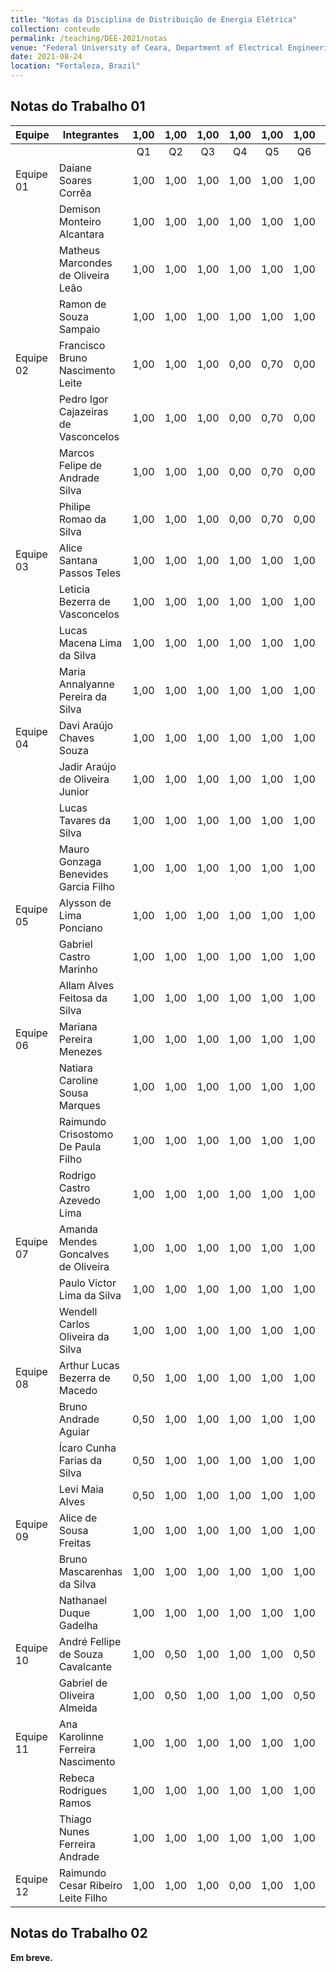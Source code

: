 ```yaml
---
title: "Notas da Disciplina de Distribuição de Energia Elétrica"
collection: conteudo
permalink: /teaching/DEE-2021/notas
venue: "Federal University of Ceara, Department of Electrical Engineering"
date: 2021-08-24
location: "Fortaleza, Brazil"
---
```


## Notas do Trabalho 01

| Equipe     | Integrantes                          | 1,00 | 1,00 | 1,00 | 1,00 | 1,00 | 1,00 | 1,00 | 1,00 | 1,00 | 1,00 | 1,00 |       |
|------------|--------------------------------------|:----:|:----:|:----:|:----:|:----:|:----:|:----:|:----:|:----:|:----:|:----:|:-----:|
|            |                                      |  Q1  |  Q2  |  Q3  |  Q4  |  Q5  |  Q6  |  Q7  |  Q8  |  Q9  |  Q10 |  Q11 | Média |
| Equipe 01  | Daiane Soares Corrêa                 | 1,00 | 1,00 | 1,00 | 1,00 | 1,00 | 1,00 | 1,00 | 1,00 | 1,00 | 1,00 | 1,00 | 10,00 |
|            | Demison Monteiro Alcantara           | 1,00 | 1,00 | 1,00 | 1,00 | 1,00 | 1,00 | 1,00 | 1,00 | 1,00 | 1,00 | 1,00 | 10,00 |
|            | Matheus Marcondes de Oliveira Leão   | 1,00 | 1,00 | 1,00 | 1,00 | 1,00 | 1,00 | 1,00 | 1,00 | 1,00 | 1,00 | 1,00 | 10,00 |
|            | Ramon de Souza Sampaio               | 1,00 | 1,00 | 1,00 | 1,00 | 1,00 | 1,00 | 1,00 | 1,00 | 1,00 | 1,00 | 1,00 | 10,00 |
| Equipe 02  | Francisco Bruno Nascimento Leite     | 1,00 | 1,00 | 1,00 | 0,00 | 0,70 | 0,00 | 1,00 | 1,00 | 1,00 | 1,00 | 0,50 |  7,45 |
|            | Pedro Igor Cajazeiras de Vasconcelos | 1,00 | 1,00 | 1,00 | 0,00 | 0,70 | 0,00 | 1,00 | 1,00 | 1,00 | 1,00 | 0,50 |  7,45 |
|            | Marcos Felipe de Andrade Silva       | 1,00 | 1,00 | 1,00 | 0,00 | 0,70 | 0,00 | 1,00 | 1,00 | 1,00 | 1,00 | 0,50 |  7,45 |
|            | Philipe Romao da Silva               | 1,00 | 1,00 | 1,00 | 0,00 | 0,70 | 0,00 | 1,00 | 1,00 | 1,00 | 1,00 | 0,50 |  7,45 |
| Equipe 03  | Alice Santana Passos Teles           | 1,00 | 1,00 | 1,00 | 1,00 | 1,00 | 1,00 | 1,00 | 1,00 | 1,00 | 0,80 | 0,20 |  9,09 |
|            | Leticia Bezerra de Vasconcelos       | 1,00 | 1,00 | 1,00 | 1,00 | 1,00 | 1,00 | 1,00 | 1,00 | 1,00 | 0,80 | 0,20 |  9,09 |
|            | Lucas Macena Lima da Silva           | 1,00 | 1,00 | 1,00 | 1,00 | 1,00 | 1,00 | 1,00 | 1,00 | 1,00 | 0,80 | 0,20 |  9,09 |
|            | Maria Annalyanne Pereira da Silva    | 1,00 | 1,00 | 1,00 | 1,00 | 1,00 | 1,00 | 1,00 | 1,00 | 1,00 | 0,80 | 0,20 |  9,09 |
| Equipe 04  | Davi Araújo Chaves Souza             | 1,00 | 1,00 | 1,00 | 1,00 | 1,00 | 1,00 | 1,00 | 1,00 | 1,00 | 1,00 | 0,90 |  9,91 |
|            | Jadir Araújo de Oliveira Junior      | 1,00 | 1,00 | 1,00 | 1,00 | 1,00 | 1,00 | 1,00 | 1,00 | 1,00 | 1,00 | 0,90 |  9,91 |
|            | Lucas Tavares da Silva               | 1,00 | 1,00 | 1,00 | 1,00 | 1,00 | 1,00 | 1,00 | 1,00 | 1,00 | 1,00 | 0,90 |  9,91 |
|            | Mauro Gonzaga Benevides Garcia Filho | 1,00 | 1,00 | 1,00 | 1,00 | 1,00 | 1,00 | 1,00 | 1,00 | 1,00 | 1,00 | 0,90 |  9,91 |
| Equipe 05  | Alysson de Lima Ponciano             | 1,00 | 1,00 | 1,00 | 1,00 | 1,00 | 1,00 | 1,00 | 1,00 | 1,00 | 1,00 | 0,80 |  9,82 |
|            | Gabriel Castro Marinho               | 1,00 | 1,00 | 1,00 | 1,00 | 1,00 | 1,00 | 1,00 | 1,00 | 1,00 | 1,00 | 0,80 |  9,82 |
|            | Allam Alves Feitosa da Silva         | 1,00 | 1,00 | 1,00 | 1,00 | 1,00 | 1,00 | 1,00 | 1,00 | 1,00 | 1,00 | 0,80 |  9,82 |
| Equipe 06  | Mariana Pereira Menezes              | 1,00 | 1,00 | 1,00 | 1,00 | 1,00 | 1,00 | 1,00 | 1,00 | 1,00 | 1,00 | 0,90 |  9,91 |
|            | Natiara Caroline Sousa Marques       | 1,00 | 1,00 | 1,00 | 1,00 | 1,00 | 1,00 | 1,00 | 1,00 | 1,00 | 1,00 | 0,90 |  9,91 |
|            | Raimundo Crisostomo De Paula Filho   | 1,00 | 1,00 | 1,00 | 1,00 | 1,00 | 1,00 | 1,00 | 1,00 | 1,00 | 1,00 | 0,90 |  9,91 |
|            | Rodrigo Castro Azevedo Lima          | 1,00 | 1,00 | 1,00 | 1,00 | 1,00 | 1,00 | 1,00 | 1,00 | 1,00 | 1,00 | 0,90 |  9,91 |
| Equipe 07  | Amanda Mendes Goncalves de Oliveira  | 1,00 | 1,00 | 1,00 | 1,00 | 1,00 | 1,00 | 1,00 | 1,00 | 1,00 | 1,00 | 1,00 | 10,00 |
|            | Paulo Victor Lima da Silva           | 1,00 | 1,00 | 1,00 | 1,00 | 1,00 | 1,00 | 1,00 | 1,00 | 1,00 | 1,00 | 1,00 | 10,00 |
|            | Wendell Carlos Oliveira da Silva     | 1,00 | 1,00 | 1,00 | 1,00 | 1,00 | 1,00 | 1,00 | 1,00 | 1,00 | 1,00 | 1,00 | 10,00 |
| Equipe 08  | Arthur Lucas Bezerra de Macedo       | 0,50 | 1,00 | 1,00 | 1,00 | 1,00 | 1,00 | 0,75 | 0,75 | 1,00 | 0,50 | 0,00 |  7,73 |
|            | Bruno Andrade Aguiar                 | 0,50 | 1,00 | 1,00 | 1,00 | 1,00 | 1,00 | 0,75 | 0,75 | 1,00 | 0,50 | 0,00 |  7,73 |
|            | Ícaro Cunha Farias da Silva          | 0,50 | 1,00 | 1,00 | 1,00 | 1,00 | 1,00 | 0,75 | 0,75 | 1,00 | 0,50 | 0,00 |  7,73 |
|            | Levi Maia Alves                      | 0,50 | 1,00 | 1,00 | 1,00 | 1,00 | 1,00 | 0,75 | 0,75 | 1,00 | 0,50 | 0,00 |  7,73 |
| Equipe 09  | Alice de Sousa Freitas               | 1,00 | 1,00 | 1,00 | 1,00 | 1,00 | 1,00 | 1,00 | 1,00 | 1,00 | 1,00 | 0,70 |  9,73 |
|            | Bruno Mascarenhas da Silva           | 1,00 | 1,00 | 1,00 | 1,00 | 1,00 | 1,00 | 1,00 | 1,00 | 1,00 | 1,00 | 0,70 |  9,73 |
|            | Nathanael Duque Gadelha              | 1,00 | 1,00 | 1,00 | 1,00 | 1,00 | 1,00 | 1,00 | 1,00 | 1,00 | 1,00 | 0,70 |  9,73 |
| Equipe 10  | André Fellipe de Souza Cavalcante    | 1,00 | 0,50 | 1,00 | 1,00 | 1,00 | 0,50 | 0,00 | 0,00 | 1,00 | 1,00 | 0,50 |  6,82 |
|            | Gabriel de Oliveira Almeida          | 1,00 | 0,50 | 1,00 | 1,00 | 1,00 | 0,50 | 0,00 | 0,00 | 1,00 | 1,00 | 0,50 |  6,82 |
| Equipe 11  | Ana Karolinne Ferreira Nascimento    | 1,00 | 1,00 | 1,00 | 1,00 | 1,00 | 1,00 | 1,00 | 1,00 | 1,00 | 0,90 | 0,00 |  9,00 |
|            | Rebeca Rodrigues Ramos               | 1,00 | 1,00 | 1,00 | 1,00 | 1,00 | 1,00 | 1,00 | 1,00 | 1,00 | 0,90 | 0,00 |  9,00 |
|            | Thiago Nunes Ferreira Andrade        | 1,00 | 1,00 | 1,00 | 1,00 | 1,00 | 1,00 | 1,00 | 1,00 | 1,00 | 0,90 | 0,00 |  9,00 |
| Equipe 12  | Raimundo Cesar Ribeiro Leite Filho   | 1,00 | 1,00 | 1,00 | 0,00 | 1,00 | 1,00 | 0,00 | 0,00 | 0,00 | 0,00 | 0,00 |  4,55 |

## Notas do Trabalho 02

**Em breve.**